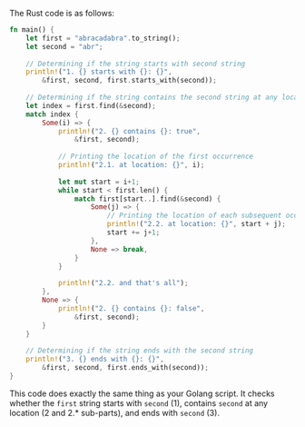 The Rust code is as follows:

```rust
fn main() {
    let first = "abracadabra".to_string();
    let second = "abr";
    
    // Determining if the string starts with second string
    println!("1. {} starts with {}: {}", 
        &first, second, first.starts_with(second));
        
    // Determining if the string contains the second string at any location
    let index = first.find(&second);
    match index {
        Some(i) => {
            println!("2. {} contains {}: true", 
                &first, second);
            
            // Printing the location of the first occurrence
            println!("2.1. at location: {}", i);
            
            let mut start = i+1;
            while start < first.len() {
                match first[start..].find(&second) {
                    Some(j) => {
                        // Printing the location of each subsequent occurrence
                        println!("2.2. at location: {}", start + j);
                        start += j+1;
                    },
                    None => break,
                }
            }
            
            println!("2.2. and that's all");
        },
        None => {
            println!("2. {} contains {}: false", 
                &first, second);
        }
    }
    
    // Determining if the string ends with the second string
    println!("3. {} ends with {}: {}", 
        &first, second, first.ends_with(second));
}
```
This code does exactly the same thing as your Golang script. It checks whether the `first` string starts with `second` (1), contains `second` at any location (2 and 2.* sub-parts), and ends with `second` (3).

